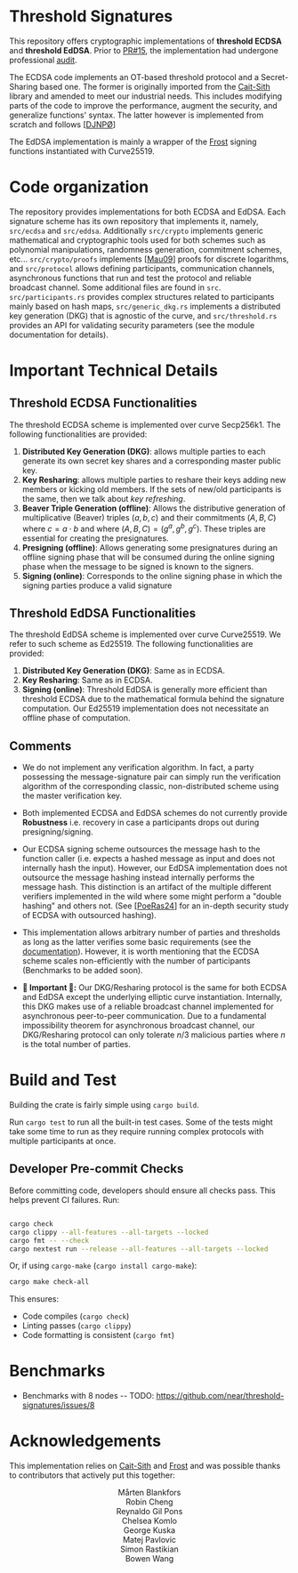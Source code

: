 # Threshold Signatures
This repository offers cryptographic implementations of **threshold ECDSA** and **threshold EdDSA**. Prior to [PR#15](https://github.com/near/threshold-signatures/pull/15), the implementation had undergone professional <ins>audit</ins>.

The ECDSA code implements an OT-based threshold protocol and a Secret-Sharing based one. The former
is originally imported from the [Cait-Sith](https://github.com/cronokirby/cait-sith) library and amended to meet our industrial needs. This includes modifying parts of the code to improve the performance, augment the security, and generalize functions' syntax. The latter however is implemented from scratch and follows \[[DJNPØ](https://eprint.iacr.org/2020/501)\]

The EdDSA implementation is mainly a wrapper of the [Frost](https://github.com/ZcashFoundation/frost) signing functions instantiated with Curve25519.

# Code organization

The repository provides implementations for both ECDSA and EdDSA.
Each signature scheme has its own repository that implements it, namely, `src/ecdsa` and `src/eddsa`.
Additionally `src/crypto` implements generic mathematical and cryptographic tools used for both schemes such as polynomial manipulations, randomness generation, commitment schemes, etc...  `src/crypto/proofs` implements \[[Mau09](https://crypto.ethz.ch/publications/files/Maurer09.pdf)\] proofs for discrete logarithms, and `src/protocol` allows defining participants, communication channels, asynchronous functions that run and test the protocol and reliable broadcast channel.
Some additional files are found in `src`. `src/participants.rs` provides complex structures related to participants mainly based on hash maps, `src/generic_dkg.rs` implements a distributed key generation (DKG) that is agnostic of the curve, and `src/threshold.rs` provides an API for validating security parameters (see the module documentation for details).

# Important Technical Details
## Threshold ECDSA Functionalities
The threshold ECDSA scheme is implemented over curve Secp256k1.
The following functionalities are provided:
1) **Distributed Key Generation (DKG)**: allows multiple parties to each generate its own secret key shares and a corresponding master public key.
2) **Key Resharing**: allows multiple parties to reshare their keys adding new members or kicking old members. If the sets of new/old participants is the same, then we talk about *key refreshing*.
3) **Beaver Triple Generation (offline)**: Allows the distributive generation of multiplicative (Beaver) triples $(a,b,c)$ and their commitments $(A, B, C)$ where
$c = a\cdot b$ and where $(A,B,C) = (g^a, g^b, g^c)$. These triples are essential for creating the presignatures.
4) **Presigning (offline)**: Allows generating some presignatures during an offline signing phase that will be consumed during the online signing phase when the message to be signed is known to the signers.
5) **Signing (online)**: Corresponds to the online signing phase in which the signing parties produce a valid signature

## Threshold EdDSA Functionalities
The threshold EdDSA scheme is implemented over curve Curve25519. We refer to such scheme as Ed25519.
The following functionalities are provided:
1) **Distributed Key Generation (DKG)**: Same as in ECDSA.
2) **Key Resharing**: Same as in ECDSA.
3) **Signing (online)**: Threshold EdDSA is generally more efficient than threshold ECDSA due to the mathematical formula behind the signature computation. Our Ed25519 implementation does not necessitate an offline phase of computation.

## Comments

* We do not implement any verification algorithm. In fact, a party possessing the message-signature pair can simply run the verification algorithm of the corresponding classic, non-distributed scheme using the master verification key.

* Both implemented ECDSA and EdDSA schemes do not currently provide **Robustness** i.e. recovery in case a participants drops out during presigning/signing.

* Our ECDSA signing scheme outsources the message hash to the function caller (i.e. expects a hashed message as input and does not internally hash the input). However, our EdDSA implementation does not outsource the message hashing instead internally performs the message hash. This distinction is an artifact of the multiple different verifiers implemented in the wild where some might perform a "double hashing" and others not.
(See \[[PoeRas24](https://link.springer.com/chapter/10.1007/978-3-031-57718-5_10)\] for an in-depth security study of ECDSA with outsourced hashing).

* This implementation allows arbitrary number of parties and thresholds as long as the latter verifies some basic requirements (see the [documentation](docs/ecdsa/orchestration.md)). However, it is worth mentioning that the ECDSA scheme scales non-efficiently with the number of participants (Benchmarks to be added soon).

* **🚨 Important 🚨:** Our DKG/Resharing protocol is the same for both ECDSA and EdDSA except the underlying elliptic curve instantiation. Internally, this DKG makes use of a reliable broadcast channel implemented for asynchronous peer-to-peer communication. Due to a fundamental impossibility theorem for asynchronous broadcast channel, our DKG/Resharing protocol can only tolerate $n/3$ malicious parties where $n$ is the total number of parties.

# Build and Test
Building the crate is fairly simple using
``cargo build``.

Run ``cargo test`` to run all the built-in test cases. Some of the tests might take some time to run as they require running complex protocols with multiple participants at once.

## Developer Pre-commit Checks
Before committing code, developers should ensure all checks pass. This helps prevent CI failures. Run:
```sh

cargo check
cargo clippy --all-features --all-targets --locked
cargo fmt -- --check
cargo nextest run --release --all-features --all-targets --locked
```

Or, if using `cargo-make` (`cargo install cargo-make`):
```sh
cargo make check-all
```

This ensures:
- Code compiles (`cargo check`)
- Linting passes (`cargo clippy`)
- Code formatting is consistent (`cargo fmt`)

# Benchmarks
* Benchmarks with 8 nodes -- TODO: https://github.com/near/threshold-signatures/issues/8

# Acknowledgements
This implementation relies on
[Cait-Sith](https://github.com/cronokirby/cait-sith) and
[Frost](https://github.com/ZcashFoundation/frost) and was possible thanks to contributors that actively put this together:
<center>
  Mårten Blankfors<br>
  Robin Cheng<br>
  Reynaldo Gil Pons<br>
  Chelsea Komlo<br>
  George Kuska<br>
  Matej Pavlovic<br>
  Simon Rastikian<br>
  Bowen Wang<br>
</center>
